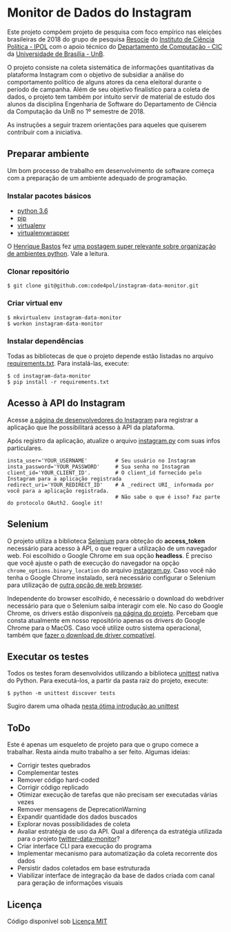 # Monitor de Dados do Instagram

Este projeto compõem projeto de pesquisa com foco empírico nas eleições brasileiras de 2018 do grupo de pesquisa [Resocie](http://resocie.org) do [Instituto de Ciência Política - IPOL](http://ipol.unb.br/) com o apoio técnico do [Departamento de Computação - CIC](http://www.cic.unb.br/) da [Universidade de Brasília - UnB](http://unb.br).

O projeto consiste na coleta sistemática de informações quantitativas da plataforma Instagram com o objetivo de subsidiar a análise do comportamento político de alguns atores da cena eleitoral durante o período de campanha. Além de seu objetivo finalístico para a coleta de dados, o projeto tem também por intuito servir de material de estudo dos alunos da disciplina Engenharia de Software do Departamento de Ciência da Computação da UnB no 1º semestre de 2018. 

As instruções a seguir trazem orientações para aqueles que quiserem contribuir com a iniciativa.

## Preparar ambiente

Um bom processo de trabalho em desenvolvimento de software começa com a preparação de um ambiente adequado de programação. 

### Instalar pacotes básicos

* [python 3.6](https://www.python.org/)
* [pip](https://pypi.python.org/pypi/pip)
* [virtualenv](https://virtualenv.pypa.io/en/stable/userguide/)
* [virtualenvwrapper](https://virtualenvwrapper.readthedocs.io/en/latest/)

O [Henrique Bastos](https://github.com/henriquebastos) fez [uma postagem super relevante sobre organização de ambientes python](https://medium.com/welcome-to-the-django/guia-definitivo-para-organizar-meu-ambiente-python-a16e2479b753). Vale a leitura.

### Clonar repositório

```
$ git clone git@github.com:code4pol/instagram-data-monitor.git
```

### Criar virtual env

```
$ mkvirtualenv instagram-data-monitor
$ workon instagram-data-monitor
```

### Instalar dependências

Todas as bibliotecas de que o projeto depende estão listadas no arquivo [requirements.txt](requirements.txt). Para instalá-las, execute:

```
$ cd instagram-data-monitor
$ pip install -r requirements.txt
```

## Acesso à API do Instagram

Acesse [a página de desenvolvedores do Instagram](https://instagram.com/developer/register/) para registrar a aplicação que lhe possibilitará acesso à API da plataforma. 

Após registro da aplicação, atualize o arquivo [instagram.py](instagram/instagram.py) com suas infos particulares.

```
insta_user='YOUR_USERNAME'         # Seu usuário no Instagram
insta_password='YOUR_PASSWORD'     # Sua senha no Instagram
client_id='YOUR_CLIENT_ID'.        # O client_id fornecido pelo Instagram para a aplicação registrada
redirect_uri='YOUR_REDIRECT_ID'    # A _redirect URI_ informada por você para a aplicação registrada. 
                                   # Não sabe o que é isso? Faz parte do protocolo OAuth2. Google it!
```

## Selenium

O projeto utiliza a biblioteca [Selenium](https://www.seleniumhq.org/) para obteção do __access_token__ necessário para acesso à API, o que requer a utilização de um navegador web. Foi escolhido o Google Chrome em sua opção __headless__. É preciso que você ajuste o path de execução do navegador na opção `chrome_options.binary_location` do arquivo [instagram.py](instagram/instagram.py). Caso você não tenha o Google Chrome instalado, será necessário configurar o Selenium para utilização de [outra opção de web browser](http://selenium-python.readthedocs.io/api.html).

Independente do browser escolhido, é necessário o download do webdriver necessário para que o Selenium saiba interagir com ele. No caso do Google Chrome, os drivers estão disponíveis [na página do projeto](https://sites.google.com/a/chromium.org/chromedriver/home). Percebam que consta atualmente em nosso repositório apenas os drivers do Google Chrome para o MacOS. Caso você utilize outro sistema operacional, também que [fazer o download de driver compatível](https://chromedriver.storage.googleapis.com/index.html?path=2.35/).

## Executar os testes

Todos os testes foram desenvolvidos utilizando a biblioteca [unittest](https://docs.python.org/3/library/unittest.html) nativa do Python. Para executá-los, a partir da pasta raiz do projeto, execute:

```
$ python -m unittest discover tests
```

Sugiro darem uma olhada [nesta ótima introdução ao unittest](http://pythontesting.net/framework/unittest/unittest-introduction/)

## ToDo

Este é apenas um esqueleto de projeto para que o grupo comece a trabalhar. Resta ainda muito trabalho a ser feito. Algumas ideias: 

* Corrigir testes quebrados
* Complementar testes
* Remover código hard-coded
* Corrigir código replicado
* Otimizar execução de tarefas que não precisam ser executadas várias vezes
* Remover mensagens de DeprecationWarning
* Expandir quantidade dos dados buscados
* Explorar novas possibilidades de coleta
* Avaliar estratégia de uso da API. Qual a diferença da estratégia utilizada para o projeto [twitter-data-monitor](https://github.com/code4pol/twitter-data-monitor)?
* Criar interface CLI para execução do programa
* Implementar mecanismo para automatização da coleta recorrente dos dados
* Persistir dados coletados em base estruturada
* Viabilizar interface de integração da base de dados criada com canal para geração de informações visuais

## Licença

Código disponível sob [Licença MIT](LICENSE)


